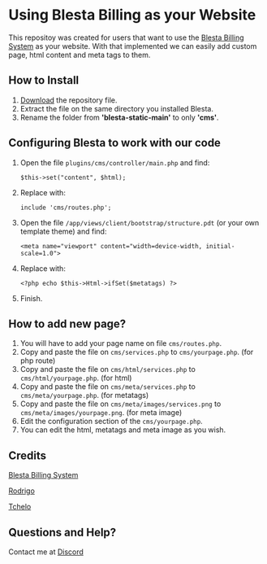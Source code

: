 # Using Blesta Billing as your Website

This repositoy was created for users that want to use the [Blesta Billing System](https://blesta.com/) as your website.
With that implemented we can easily add custom page, html content and meta tags to them.

## How to Install

1. [Download](https://github.com/marcelo-pvn/blesta-static/archive/refs/heads/main.zip) the repository file.
2. Extract the file on the same directory you installed Blesta.
3. Rename the folder from **'blesta-static-main'** to only **'cms'**.

## Configuring Blesta to work with our code

1. Open the file `plugins/cms/controller/main.php` and find:
   
   ````
   $this->set("content", $html);
   ````
2. Replace with:
   
   ````
   include 'cms/routes.php';
   ````
3. Open the file `/app/views/client/bootstrap/structure.pdt` (or your own template theme) and find:
   
   ````
   <meta name="viewport" content="width=device-width, initial-scale=1.0">
   ````
4. Replace with:
   
   ````
   <?php echo $this->Html->ifSet($metatags) ?>
   ````
5. Finish.

## How to add new page?

1. You will have to add your page name on file `cms/routes.php`.
2. Copy and paste the file on `cms/services.php` to `cms/yourpage.php`. (for php route)
3. Copy and paste the file on `cms/html/services.php` to `cms/html/yourpage.php`. (for html)
4. Copy and paste the file on `cms/meta/services.php` to `cms/meta/yourpage.php`. (for metatags)
5. Copy and paste the file on `cms/meta/images/services.png` to `cms/meta/images/yourpage.png`. (for meta image)
6. Edit the configuration section of the `cms/yourpage.php`.
5. You can edit the html, metatags and meta image as you wish.

## Credits

[Blesta Billing System](https://blesta.com/)

[Rodrigo](https://www.blesta.com/forums/index.php?/topic/2943-blesta-32-351-how-to-make-static-pages-by-modifying-portal-plugin/)

[Tchelo](https://discordapp.com/users/316189596004384778)

## Questions and Help?

Contact me at [Discord](https://discordapp.com/users/316189596004384778)

